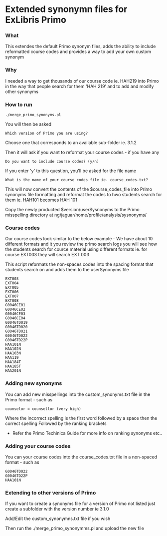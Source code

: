 Extended synonymn files for ExLibris Primo
=========
### What

This extendes the default Primo synonym files, adds the ability to include reformatted course codes and provides a way to add your own custom synonym

### Why 

I needed a way to get thousands of our course code ie. HAH219 into Primo in the way that people search for them 'HAH 219' and to add and modify other synonyms 

### How to run
    ./merge_primo_synonyms.pl

You will then be asked 

    Which version of Primo you are using?

Choose one that corresponds to an available sub-folder ie. 3.1.2

Then it will ask if you want to reformat your course codes - if you have any

    Do you want to include course codes? (y/n)

If you enter 'y' to this question, you'll be asked for the file name

    What is the name of your course codes file ie. course_codes.txt?

This will now convert the contents of the $course_codes_file into Primo synonyms file formatting and reformat the codes to hwo students search for them ie. HAH101 becomes HAH 101

Copy the newly producted $version/userSysnonyms to the Primo misspelling directory at ng/jaguar/home/profile/analysis/sysnonyms/

### Course codes

Our course codes look similar to the below example - We have about 10 different formats and it you review the primo search logs you will see how the students search for cource material using different formats
ie. for course EXT003 they will search EXT 003

This script reformats the non-spaces codes into the spacing format that students search on and adds them to the userSynonyms file

    EXT003
    EXT004
    EXT005
    EXT006
    EXT007
    EXT008
    G0046CE01
    G0046CE02
    G0046CE03
    G0046CE04
    G0046TD019
    G0046TD020
    G0046TD021
    G0046TD022
    G0046TD22P
    HAA101N
    HAA102N
    HAA103N
    HAA119
    HAA184T
    HAA185T
    HAA201N

### Adding new synonyms

You can add new misspellings into the custom_synonyms.txt file in the Primo format - such as

    counselor = counsellor (very high)

Where the incorrect spelling is the first word followed by a space then the correct spelling
Followed by the ranking brackets
- Refer the Primo Techinlca Guide for more info on ranking synonyms etc..

### Adding your course codes

You can your course codes into the course_codes.txt file in a non-spaced format - such as

    G0046TD022
    G0046TD22P
    HAA101N


### Extending to other versions of Primo

If you want to create a synonyms file for a version of Primo not listed just create a subfolder with the version number ie 3.1.0

Add/Edit the custom_synonymns.txt file if you wish

Then run the ./merge_primo_synonymms.pl and upload the new file
